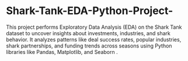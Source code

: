 # Shark-Tank-EDA-Python-Project-

This project performs Exploratory Data Analysis (EDA) on the Shark Tank dataset to uncover insights about investments, industries, and shark behavior. It analyzes patterns like deal success rates, popular industries, shark partnerships, and funding trends across seasons using Python libraries like Pandas, Matplotlib, and Seaborn .
